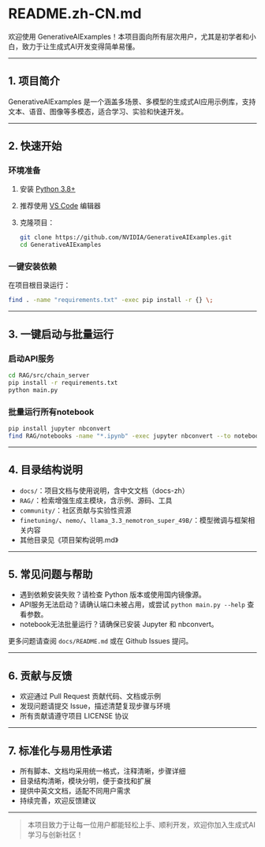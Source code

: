 # README.zh-CN.md

欢迎使用 GenerativeAIExamples！本项目面向所有层次用户，尤其是初学者和小白，致力于让生成式AI开发变得简单易懂。

---

## 1. 项目简介

GenerativeAIExamples 是一个涵盖多场景、多模型的生成式AI应用示例库，支持文本、语音、图像等多模态，适合学习、实验和快速开发。

---

## 2. 快速开始

### 环境准备

1. 安装 [Python 3.8+](https://www.python.org/downloads/)
2. 推荐使用 [VS Code](https://code.visualstudio.com/) 编辑器
3. 克隆项目：

   ```sh
   git clone https://github.com/NVIDIA/GenerativeAIExamples.git
   cd GenerativeAIExamples
   ```

### 一键安装依赖

在项目根目录运行：

```sh
find . -name "requirements.txt" -exec pip install -r {} \;
```

---

## 3. 一键启动与批量运行

### 启动API服务

```sh
cd RAG/src/chain_server
pip install -r requirements.txt
python main.py
```

### 批量运行所有notebook

```sh
pip install jupyter nbconvert
find RAG/notebooks -name "*.ipynb" -exec jupyter nbconvert --to notebook --execute --inplace {} \;
```

---

## 4. 目录结构说明

- `docs/`：项目文档与使用说明，含中文文档（docs-zh）
- `RAG/`：检索增强生成主模块，含示例、源码、工具
- `community/`：社区贡献与实验性资源
- `finetuning/`、`nemo/`、`llama_3.3_nemotron_super_49B/`：模型微调与框架相关内容
- 其他目录见《项目架构说明.md》

---

## 5. 常见问题与帮助

- 遇到依赖安装失败？请检查 Python 版本或使用国内镜像源。
- API服务无法启动？请确认端口未被占用，或尝试 `python main.py --help` 查看参数。
- notebook无法批量运行？请确保已安装 Jupyter 和 nbconvert。

更多问题请查阅 `docs/README.md` 或在 Github Issues 提问。

---

## 6. 贡献与反馈

- 欢迎通过 Pull Request 贡献代码、文档或示例
- 发现问题请提交 Issue，描述清楚复现步骤与环境
- 所有贡献请遵守项目 LICENSE 协议

---

## 7. 标准化与易用性承诺

- 所有脚本、文档均采用统一格式，注释清晰，步骤详细
- 目录结构清晰，模块分明，便于查找和扩展
- 提供中英文文档，适配不同用户需求
- 持续完善，欢迎反馈建议

---

> 本项目致力于让每一位用户都能轻松上手、顺利开发，欢迎你加入生成式AI学习与创新社区！
